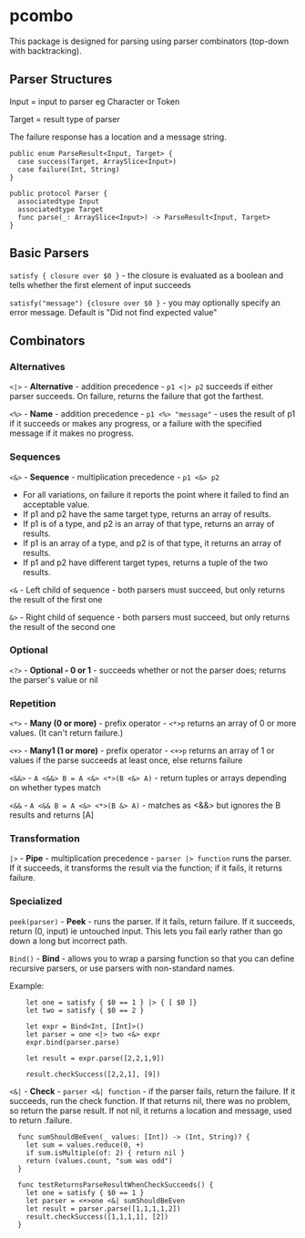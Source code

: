 # pcombo

This package is designed for parsing using parser combinators (top-down with backtracking).

## Parser Structures
Input = input to parser eg Character or Token

Target = result type of parser

The failure response has a location and a message string.

```
public enum ParseResult<Input, Target> {
  case success(Target, ArraySlice<Input>)
  case failure(Int, String)
}
```

```
public protocol Parser {
  associatedtype Input
  associatedtype Target
  func parse(_: ArraySlice<Input>) -> ParseResult<Input, Target>
}
```

## Basic Parsers
`satisfy { closure over $0 }` - the closure is evaluated as a boolean and tells whether the first element of input succeeds

`satisfy("message") {closure over $0 }` - you may optionally specify an error message. Default is "Did not find expected value"

## Combinators

### Alternatives
`<|>` - **Alternative** - addition precedence - `p1 <|> p2` succeeds if either parser succeeds. On failure, returns the failure that got the farthest.

`<%>` - **Name** - addition precedence - `p1 <%> "message"` - uses the result of p1 if it succeeds or makes any progress, or a failure with the specified message if it makes no progress.

### Sequences
`<&>` - **Sequence** - multiplication precedence - `p1 <&> p2`

* For all variations, on failure it reports the point where it failed to find an acceptable value.
* If p1 and p2 have the same target type, returns an array of results.
* If p1 is of a type, and p2 is an array of that type, returns an array of results.
* If p1 is an array of a type, and p2 is of that type, it returns an array of results. 
* If p1 and p2 have different target types, returns a tuple of the two results.

`<&` - Left child of sequence - both parsers must succeed, but only returns the result of the first one

`&>` - Right child of sequence - both parsers must succeed, but only returns the result of the second one

### Optional
`<?>` - **Optional - 0 or 1** - succeeds whether or not the parser does; returns the parser's value or nil

### Repetition
`<*>` - **Many (0 or more)** - prefix operator - `<*>p` returns an array of 0 or more values. (It can't return failure.)

`<+>` - **Many1 (1 or more)** - prefix operator - `<+>p` returns an array of 1 or values if the parse succeeds at least once, else returns failure 

`<&&>` - `A <&&> B = A <&> <*>(B <&> A)` - return tuples or arrays depending on whether types match

`<&&` - `A <&& B = A <&> <*>(B &> A)` - matches as <&&> but ignores the B results and returns [A]

### Transformation
`|>` - **Pipe** - multiplication precedence - `parser |> function` runs the parser. If it succeeds, it transforms the result via the function; if it fails, it returns failure. 


### Specialized
`peek(parser)` - **Peek** - runs the parser. If it fails, return failure. If it succeeds, return (0, input) ie untouched input. This lets you fail early rather than go down a long but incorrect path.

`Bind()` - **Bind** - allows you to wrap a parsing function so that you can define recursive parsers, or use parsers with non-standard names.

Example:

```
    let one = satisfy { $0 == 1 } |> { [ $0 ]}
    let two = satisfy { $0 == 2 }

    let expr = Bind<Int, [Int]>()
    let parser = one <|> two <&> expr
    expr.bind(parser.parse)

    let result = expr.parse([2,2,1,9])

    result.checkSuccess([2,2,1], [9])
```

`<&|` - **Check** -  `parser <&| function` - if the parser fails, return the failure. If it succeeds, run the check function. If that returns nil, there was no problem, so return the parse result. If not nil, it returns a location and message, used to return .failure. 

```
  func sumShouldBeEven(_ values: [Int]) -> (Int, String)? {
    let sum = values.reduce(0, +)
    if sum.isMultiple(of: 2) { return nil }
    return (values.count, "sum was odd")
  }

  func testReturnsParseResultWhenCheckSucceeds() {
    let one = satisfy { $0 == 1 }
    let parser = <+>one <&| sumShouldBeEven
    let result = parser.parse([1,1,1,1,2])
    result.checkSuccess([1,1,1,1], [2])
  }
``` 
